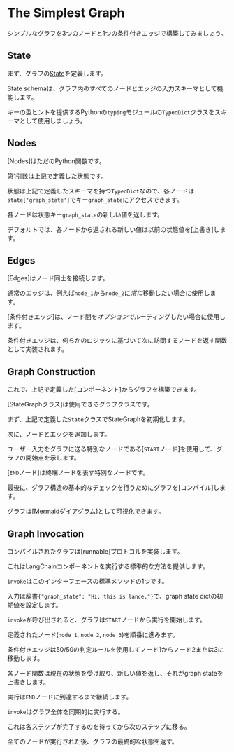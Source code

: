 # The Simplest Graph

シンプルなグラフを3つのノードと1つの条件付きエッジで構築してみましょう。

## State

まず、グラフの[State](状態)を定義します。

State schemaは、グラフ内のすべてのノードとエッジの入力スキーマとして機能します。

キーの型ヒントを提供するPythonの`typing`モジュールの`TypedDict`クラスをスキーマとして使用しましょう。

## Nodes

[Nodes]はただのPython関数です。

第1引数は上記で定義した状態です。

状態は上記で定義したスキーマを持つ`TypedDict`なので、各ノードは`state['graph_state']`でキー`graph_state`にアクセスできます。

各ノードは状態キー`graph_state`の新しい値を返します。

デフォルトでは、各ノードから返される新しい値は以前の状態値を[上書き]します。

## Edges

[Edges]はノード同士を接続します。

通常のエッジは、例えば`node_1`から`node_2`に*常に*移動したい場合に使用します。

[条件付きエッジ]は、ノード間を*オプションで*ルーティングしたい場合に使用します。

条件付きエッジは、何らかのロジックに基づいて次に訪問するノードを返す関数として実装されます。

## Graph Construction

これで、上記で定義した[コンポーネント]からグラフを構築できます。

[StateGraphクラス]は使用できるグラフクラスです。

まず、上記で定義した`State`クラスでStateGraphを初期化します。

次に、ノードとエッジを追加します。

ユーザー入力をグラフに送る特別なノードである[`START`ノード]を使用して、グラフの開始点を示します。

[`END`ノード]は終端ノードを表す特別なノードです。

最後に、グラフ構造の基本的なチェックを行うためにグラフを[コンパイル]します。

グラフは[Mermaidダイアグラム]として可視化できます。

## Graph Invocation

コンパイルされたグラフは[runnable]プロトコルを実装します。

これはLangChainコンポーネントを実行する標準的な方法を提供します。

`invoke`はこのインターフェースの標準メソッドの1つです。

入力は辞書`{"graph_state": "Hi, this is lance."}`で、graph state dictの初期値を設定します。

`invoke`が呼び出されると、グラフは`START`ノードから実行を開始します。

定義されたノード(`node_1`, `node_2`, `node_3`)を順番に進みます。

条件付きエッジは50/50の判定ルールを使用してノード1からノード2または3に移動します。

各ノード関数は現在の状態を受け取り、新しい値を返し、それがgraph stateを上書きします。

実行は`END`ノードに到達するまで継続します。

`invoke`はグラフ全体を同期的に実行する。

これは各ステップが完了するのを待ってから次のステップに移る。

全てのノードが実行された後、グラフの最終的な状態を返す。
